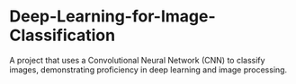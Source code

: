 # Deep-Learning-for-Image-Classification
A project that uses a Convolutional Neural Network (CNN) to classify images, demonstrating proficiency in deep learning and image processing.
